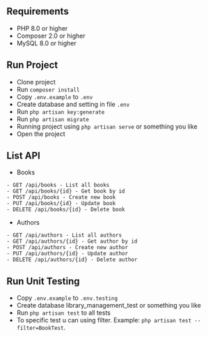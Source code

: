 ## Requirements

- PHP 8.0 or higher
- Composer 2.0 or higher
- MySQL 8.0 or higher


## Run Project

- Clone project
- Run `composer install`
- Copy `.env.example` to `.env`
- Create database and setting in file `.env`
- Run `php artisan key:generate`
- Run `php artisan migrate`
- Running project using `php artisan serve` or something you like
- Open the project

## List API
- Books
```
- GET /api/books - List all books
- GET /api/books/{id} - Get book by id
- POST /api/books - Create new book
- PUT /api/books/{id} - Update book
- DELETE /api/books/{id} - Delete book
```

- Authors
```
- GET /api/authors - List all authors
- GET /api/authors/{id} - Get author by id
- POST /api/authors - Create new author
- PUT /api/authors/{id} - Update author
- DELETE /api/authors/{id} - Delete author
```


## Run Unit Testing
- Copy `.env.example` to `.env.testing`
- Create database library_management_test or something you like
- Run `php artisan test` to all tests
- To specific test u can using filter. Example: `php artisan test --filter=BookTest`.

